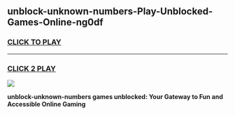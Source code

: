 
## unblock-unknown-numbers-Play-Unblocked-Games-Online-ng0df
<h3>
<a href="https://premium76.site?title=unblock-unknown-numbers&ref=25A">CLICK TO PLAY</a></h3>
<hr>

<h3>
<a href="https://premium76.site?title=unblock-unknown-numbers&ref=25A">CLICK 2 PLAY</a>
  
</h3>

<a href="https://premium76.site?title=unblock-unknown-numbers&ref=25A"><img src="https://clearcache.store/games.png"></a>


**unblock-unknown-numbers games unblocked: Your Gateway to Fun and Accessible Online Gaming**
